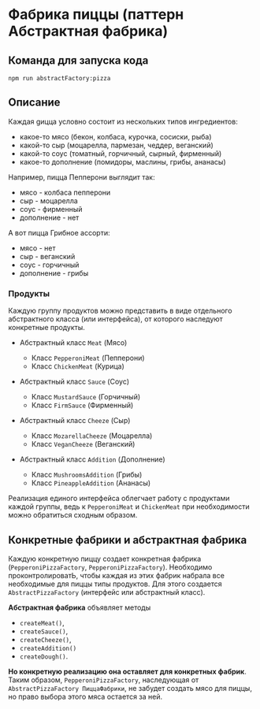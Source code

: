 # Фабрика пиццы (паттерн Абстрактная фабрика)

## Команда для запуска кода

```
npm run abstractFactory:pizza
```

## Описание

Каждая gицца условно состоит из нескольких типов ингредиентов:

* какое-то мясо (бекон, колбаса, курочка, сосиски, рыба)
* какой-то сыр (моцарелла, пармезан, чеддер, веганский)
* какой-то соус (томатный, горчичный, сырный, фирменный)
* какое-то дополнение (помидоры, маслины, грибы, ананасы)

Например, пицца Пепперони выглядит так:

* мясо - колбаса пепперони
* сыр - моцарелла
* соус - фирменный
* дополнение - нет

А вот пицца Грибное ассорти:

* мясо - нет
* сыр - веганский
* соус - горчичный
* дополнение - грибы

### Продукты

Каждую группу продуктов можно представить в виде отдельного абстрактного класса (или интерфейса), от которого наследуют конкретные продукты.

* Абстрактный класс `Meat` (Мясо)
  * Класс `PepperoniMeat` (Пепперони)
  * Класс `ChickenMeat` (Курица)

* Абстрактный класс `Sauce` (Соус)
  * Класс `MustardSauce` (Горчичный)
  * Класс `FirmSauce` (Фирменный)

* Абстрактный класс `Cheeze` (Сыр)
  * Класс `MozarellaCheeze` (Моцарелла)
  * Класс `VeganCheeze` (Веганский)

* Абстрактный класс `Addition` (Дополнение)
  * Класс `MushroomsAddition` (Грибы)
  * Класс `PineappleAddition` (Ананасы)

Реализация единого интерфейса облегчает работу с продуктами каждой группы, ведь к `PepperoniMeat` и `ChickenMeat` при необходимости можно обратиться сходным образом.

## Конкретные фабрики и абстрактная фабрика

Каждую конкретную пиццу создает конкретная фабрика (`PepperoniPizzaFactory`, `PepperoniPizzaFactory`). Необходимо проконтролироватЬ, чтобы каждая из этих фабрик набрала все необходимые для пиццы типы продуктов. Для этого создается `AbstractPizzaFactory` (интерфейс или абстрактный класс).

**Абстрактная фабрика** объявляет методы 

* `createMeat()`, 
* `createSauce()`, 
* `createCheeze()`, 
* `createAddition()`
* `createDough()`. 

**Но конкретную реализацию она оставляет для конкретных фабрик**. Таким образом, `PepperoniPizzaFactory`, наследующая от `AbstractPizzaFactory ПиццаФабрики`, не забудет создать мясо для пиццы, но право выбора этого мяса остается за ней.